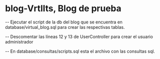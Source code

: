 # blog-Vrtllts, Blog de prueba

-- Ejecutar el script de la db del blog que se encuentra en database/virtual_blog.sql para crear las respectivas tablas.

-- Descomentar las líneas 12 y 13 de UserController para crear el usuario administrador

-- En database/consultas/scripts.sql esta el archivo con las consultas sql.
